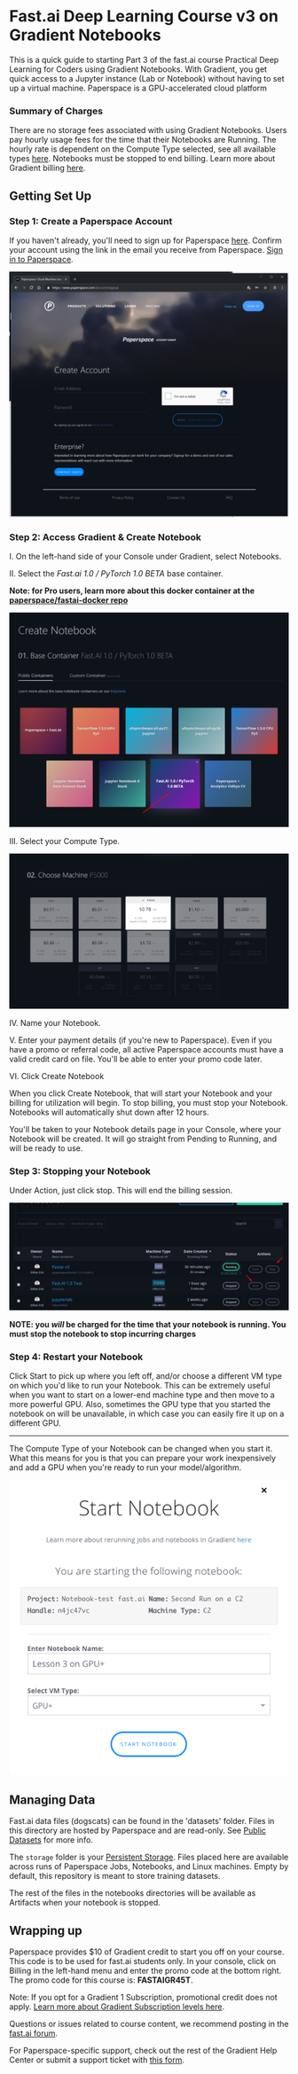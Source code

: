# Fast.ai Deep Learning Course v3 on Gradient Notebooks

This is a quick guide to starting Part 3 of the fast.ai course Practical Deep Learning for Coders using Gradient Notebooks. With Gradient, you get quick access to a Jupyter instance (Lab or Notebook) without having to set up a virtual machine. Paperspace is a GPU-accelerated cloud platform

### Summary of Charges
There are no storage fees associated with using Gradient Notebooks. Users pay hourly usage fees for the time that their Notebooks are Running. The hourly rate is dependent on the Compute Type selected, see all available types [here](https://support.paperspace.com/hc/en-us/articles/360007742114-Gradient-Instance-Types).  Notebooks must be stopped to end billing. Learn more about Gradient billing [here](https://support.paperspace.com/hc/en-us/articles/360001369914-How-Does-Gradient-Billing-Work-).

## Getting Set Up
### Step 1: Create a Paperspace Account
If you haven't already, you'll need to sign up for Paperspace [here](https://www.paperspace.com/account/signup). Confirm your account using the link in the email you receive from Paperspace. [Sign in to Paperspace](https://www.paperspace.com/console/notebooks).

![](./images/gradient/createAccount.png)

### Step 2: Access Gradient & Create Notebook
I. On the left-hand side of your Console under Gradient, select Notebooks.

II. Select the *Fast.ai 1.0 / PyTorch 1.0 BETA* base container.

**Note: for Pro users, learn more about this docker container at the [paperspace/fastai-docker repo](https://github.com/Paperspace/fastai-docker/tree/fastai/pytorch1.0)**

![](./images/gradient/createNotebook.png)


III. Select your Compute Type.

![](./images/gradient/chooseMachineType.png)

IV. Name your Notebook.

V. Enter your payment details (if you're new to Paperspace). Even if you have a promo or referral code, all active Paperspace accounts must have a valid credit card on file. You'll be able to enter your promo code later.

VI. Click Create Notebook

When you click Create Notebook, that will start your Notebook and your billing for utilization will begin. To stop billing, you must stop your Notebook. Notebooks will automatically shut down after 12 hours.

You'll be taken to your Notebook details page in your Console, where your Notebook will be created. It will go straight from Pending to Running, and will be ready to use.

### Step 3: Stopping your Notebook
Under Action, just click stop.  This will end the billing session.

![](./images/gradient/stopNotebook.png)

 **NOTE: you *will* be charged for the time that your notebook is running. You must stop the notebook to stop incurring charges**

### Step 4: Restart your Notebook
Click Start to pick up where you left off, and/or choose a different VM type on which you'd like to run your Notebook. This can be extremely useful when you want to start on a lower-end machine type and then move to a more powerful GPU. Also, sometimes the GPU type that you started the notebook on will be unavailable, in which case you can easily fire it up on a different GPU.

---

The Compute Type of your Notebook can be changed when you start it. What this means for you is that you can prepare your work inexpensively and add a GPU when you're ready to run your model/algorithm.

![](./images/gradient/restartNotebook.png)

## Managing Data
Fast.ai data files (dogscats) can be found in the 'datasets' folder. Files in this directory are hosted by Paperspace and are read-only. See [Public Datasets](https://support.paperspace.com/hc/en-us/articles/360003092514-Public-Datasets) for more info.

The `storage` folder is your [Persistent Storage](https://support.paperspace.com/hc/en-us/articles/360001468133-Persistent-Storage). Files placed here are available across runs of Paperspace Jobs, Notebooks, and Linux machines. Empty by default, this repository is meant to store training datasets.

The rest of the files in the notebooks directories will be available as Artifacts when your notebook is stopped.

## Wrapping up
Paperspace provides $10 of Gradient credit to start you off on your course. This code is to be used for fast.ai students only. In your console, click on Billing in the left-hand menu and enter the promo code at the bottom right. The promo code for this course is: **FASTAIGR45T**.

Note: If you opt for a Gradient 1 Subscription, promotional credit does not apply. [Learn more about Gradient Subscription levels here](https://support.paperspace.com/hc/en-us/articles/360002068913-Gradient-Subscriptions).

Questions or issues related to course content, we recommend posting in the [fast.ai forum](http://forums.fast.ai/).

For Paperspace-specific support, check out the rest of the Gradient Help Center or submit a support ticket with [this form](https://support.paperspace.com/hc/en-us/requests/new).
